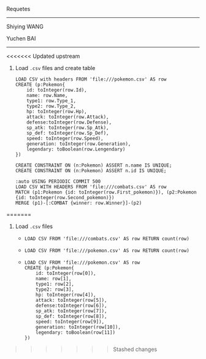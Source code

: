 Requetes

-----------

Shiying WANG

Yuchen BAI



-------------

<<<<<<< Updated upstream
1. Load ```.csv``` files and create table

   ```
   LOAD CSV with headers FROM 'file:///pokemon.csv' AS row
   CREATE (p:Pokemon{
       id: toInteger(row.Id),
       name: row.Name,
       type1: row.Type_1,
       type2: row.Type_2,
       hp: toInteger(row.Hp),
       attack: toInteger(row.Attack),
       defense:toInteger(row.Defense),
       sp_atk: toInteger(row.Sp_Atk),
       sp_def: toInteger(row.Sp_Def),
       speed: toInteger(row.Speed),
       generation: toInteger(row.Generation),
       legendary: toBoolean(row.Lengendary)
   })
   
   CREATE CONSTRAINT ON (n:Pokemon) ASSERT n.name IS UNIQUE;
   CREATE CONSTRAINT ON (n:Pokemon) ASSERT n.id IS UNIQUE;
   
   :auto USING PERIODIC COMMIT 500
   LOAD CSV WITH HEADERS FROM 'file:///combats.csv' AS row
   MATCH (p1:Pokemon {id: toInteger(row.First_pokemon)}), (p2:Pokemon {id: toInteger(row.Second_pokemon)})
   MERGE (p1)-[:COMBAT {winner: row.Winner}]-(p2)
   ```

   
=======
1. Load ```.csv``` files

   * ```LOAD CSV FROM 'file:///combats.csv' AS row RETURN count(row)```

     

   * ```LOAD CSV FROM 'file:///pokemon.csv' AS row RETURN count(row)```
   
   - ```
     LOAD CSV FROM 'file:///pokemon.csv' AS row
     CREATE (p:Pokemon{
         id: toInteger(row[0]),
         name: row[1],
         type1: row[2],
         type2: row[3],
         hp: toInteger(row[4]),
         attack: toInteger(row[5]),
         defense:toInteger(row[6]),
         sp_atk: toInteger(row[7]),
         sp_def: toInteger(row[8]),
         speed: toInteger(row[9]),
         generation: toInteger(row[10]),
         legendary: toBoolean(row[11])
     })
     ```
   
     
>>>>>>> Stashed changes
